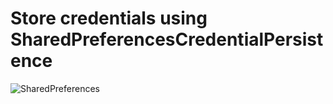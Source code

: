 # Store credentials using SharedPreferencesCredentialPersistence

![SharedPreferences](https://github.com/banuelosj/AndroidSamples/blob/main/java/shared-preferences-credential-persist/app/src/main/demo.gif)